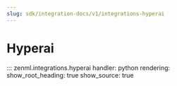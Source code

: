 ```yaml
---
slug: sdk/integration-docs/v1/integrations-hyperai
---
```


# Hyperai

::: zenml.integrations.hyperai
    handler: python
    rendering:
      show_root_heading: true
      show_source: true
